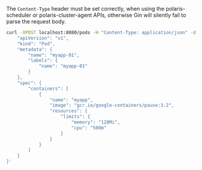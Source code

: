 The `Content-Type` header must be set correctly, when using the polaris-scheduler or polaris-cluster-agent APIs, otherwise Gin will silently fail to parse the request body.

```sh
curl -XPOST localhost:8080/pods -H "Content-Type: application/json" -d '{
    "apiVersion": "v1",
    "kind": "Pod",
    "metadata": {
        "name": "myapp-01",
        "labels": {
            "name": "myapp-01"
        }
    },
    "spec": {
        "containers": [
            {
                "name": "myapp",
                "image": "gcr.io/google-containers/pause:3.2",
                "resources": {
                    "limits": {
                        "memory": "128Mi",
                        "cpu": "500m"
                    }
                }
            }
        ]
    }
}'
```
